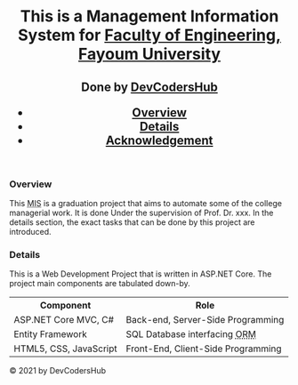 <!DOCTYPE html>
<html lang="en">
<head>
    <meta charset="utf-8" />
</head>
<body>
    <header>
        <h1>This is a Management Information System for <a href="http://www.fayoum.edu.eg/English/Engineering/">Faculty of Engineering, Fayoum University</a></h1>
        <h2>Done by <a href="https://github.com/DevCodersHub">DevCodersHub</a>
        <nav>
            <ul>
                <li><a href="#overview">Overview</a></li>
                <li><a href="#details">Details</a></li>
                <li><a href="#acknowledgement">Acknowledgement</a></li>
            </ul>
        </nav>
    </header>
    <main>
        <section>
            <h3 id="overview">Overview</h3>
            <p>This <abbr title="Management Information System">MIS</abbr> is a graduation project that aims to automate some of 
                the college managerial work.
                It is done Under the supervision of Prof. Dr. xxx.
                In the details section, the exact tasks that can be done by this project are introduced.
            </p>
        </section>
        <section>
            <h3 id="details">Details</h3>
            <p>This is a Web Development Project that is written in ASP.NET Core.
                The project main components are tabulated down-by.
            </p>
            <table>
                <tr>
                    <th>Component</th>
                    <th>Role</th>
                </tr>
                <tr>
                    <td>ASP.NET Core MVC, C#</td>
                    <td>Back-end, Server-Side Programming</td>
                </tr>
                <tr>
                    <td>Entity Framework</td>
                    <td>SQL Database interfacing <abbr title="Object-Relational Mapping">ORM</abbr></td>
                </tr>
                <tr>
                    <td>HTML5, CSS, JavaScript</td>
                    <td>Front-End, Client-Side Programming</td>
                </tr>
            </table>
        </section>
    </main>
    <footer>
        &copy; 2021 by DevCodersHub
    </footer>
</body>

</html>
